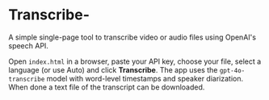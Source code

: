 # Transcribe-

A simple single-page tool to transcribe video or audio files using OpenAI's speech API.

Open `index.html` in a browser, paste your API key, choose your file, select a language (or use Auto) and click **Transcribe**. The app uses the `gpt-4o-transcribe` model with word-level timestamps and speaker diarization. When done a text file of the transcript can be downloaded.
